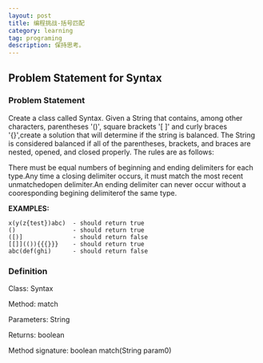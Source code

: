 ```yaml
---
layout: post
title: 编程挑战-括号匹配
category: learning
tag: programing
description: 保持思考。
---
```


## Problem Statement for Syntax

### Problem Statement

Create a class called Syntax. Given a String that contains, among other characters, parentheses '()', square brackets '[ ]' and curly braces '{}',create a solution that will determine if the string is balanced.  The String is considered balanced if all of the parentheses, brackets, and braces are nested, opened, and closed properly.  The rules are as follows:

There must be equal numbers of beginning and ending delimiters for each type.Any time a closing delimiter occurs, it must match the most recent unmatchedopen delimiter.An ending delimiter can never occur without a cooresponding begining delimiterof the same type.

**EXAMPLES:**

	x(y(z{test})abc)  - should return true
	()                - should return true
	([)]              - should return false
	[[]](()){{{}}}    - should return true
	abc(def(ghi)      - should return false


### Definition
   	
Class:	Syntax

Method:	match

Parameters:	String

Returns:	boolean

Method signature:	boolean match(String param0)

